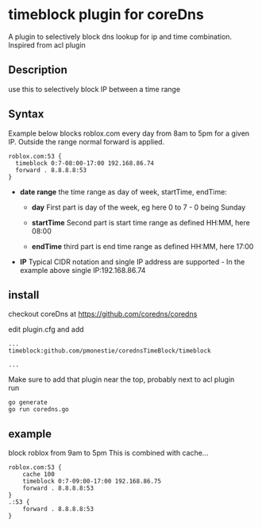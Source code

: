 # timeblock plugin for coreDns
A plugin to selectively block dns lookup for ip and time combination. Inspired from acl plugin

## Description
use this to selectively block IP between a time range

## Syntax
Example below blocks roblox.com every day from 8am to 5pm for a given IP. Outside the range normal forward is applied.
```
roblox.com:53 {
  timeblock 0:7-08:00-17:00 192.168.86.74
  forward . 8.8.8.8:53 
}
```

- **date range** the time range as day of week, startTime, endTime:

    - **day** First part is day of the week, eg here 0 to 7 - 0 being Sunday

    - **startTime** Second part is start time range as defined HH:MM, here 08:00

    - **endTime** third part is end time range as defined HH:MM, here 17:00

- **IP** Typical CIDR notation and single IP address are supported - In the example above single IP:192.168.86.74 

## install
checkout coreDns at https://github.com/coredns/coredns

edit plugin.cfg and add 
```
...
timeblock:github.com/pmonestie/corednsTimeBlock/timeblock

...

```
Make sure to add that plugin near the top, probably next to acl plugin    
run
```
go generate
go run coredns.go
```

## example
block roblox from 9am to 5pm
This is combined with cache...
```
roblox.com:53 {
    cache 100
    timeblock 0:7-09:00-17:00 192.168.86.75
    forward . 8.8.8.8:53
}
.:53 {
    forward . 8.8.8.8:53
}
```

